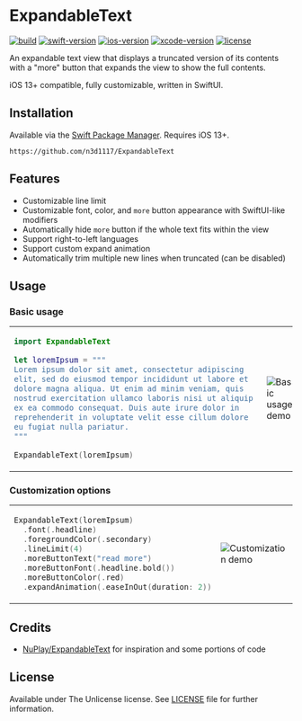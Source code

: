 # ExpandableText
[![build](https://github.com/n3d1117/ExpandableText/actions/workflows/build.yml/badge.svg)](https://github.com/n3d1117/ExpandableText/actions/workflows/build.yml)
[![swift-version](https://img.shields.io/badge/swift-5.7-orange.svg)](https://github.com/apple/swift/)
[![ios-version](https://img.shields.io/badge/ios-13.0+-brightgreen.svg)](https://github.com/apple/ios/)
[![xcode-version](https://img.shields.io/badge/xcode-14.2-blue)](https://developer.apple.com/xcode/)
[![license](https://img.shields.io/badge/license-The%20Unlicense-yellow.svg)](LICENSE)

An expandable text view that displays a truncated version of its contents with a "more" button that expands the view to show the full contents.

iOS 13+ compatible, fully customizable, written in SwiftUI.

## Installation
Available via the [Swift Package Manager](https://developer.apple.com/documentation/swift_packages/adding_package_dependencies_to_your_app). Requires iOS 13+.

```
https://github.com/n3d1117/ExpandableText
```

## Features
- Customizable line limit
- Customizable font, color, and `more` button appearance with SwiftUI-like modifiers
- Automatically hide `more` button if the whole text fits within the view
- Support right-to-left languages
- Support custom expand animation
- Automatically trim multiple new lines when truncated (can be disabled)

## Usage

### Basic usage
<table>
<tr>
<td>

```swift
import ExpandableText

let loremIpsum = """
Lorem ipsum dolor sit amet, consectetur adipiscing 
elit, sed do eiusmod tempor incididunt ut labore et 
dolore magna aliqua. Ut enim ad minim veniam, quis 
nostrud exercitation ullamco laboris nisi ut aliquip 
ex ea commodo consequat. Duis aute irure dolor in 
reprehenderit in voluptate velit esse cillum dolore 
eu fugiat nulla pariatur.
"""

ExpandableText(loremIpsum)
```
</td>
<td>

![Basic usage demo](https://user-images.githubusercontent.com/11541888/221367314-5e59b284-41a9-43d2-9ac2-4d51ee3bc46b.png)
</td>
</tr>
</table>

### Customization options
<table>
<tr>
<td>

```swift
ExpandableText(loremIpsum)
  .font(.headline)
  .foregroundColor(.secondary)
  .lineLimit(4)
  .moreButtonText("read more")
  .moreButtonFont(.headline.bold())
  .moreButtonColor(.red)
  .expandAnimation(.easeInOut(duration: 2))
```
</td>
<td>

![Customization demo](https://user-images.githubusercontent.com/11541888/221367312-3062bd32-5eae-45d4-bf3a-0474985cb712.png)
</td>
</tr>
</table>

## Credits
- [NuPlay/ExpandableText](https://github.com/NuPlay/ExpandableText) for inspiration and some portions of code

## License
Available under The Unlicense license. See [LICENSE](LICENSE) file for further information.



</tr>
</table>
